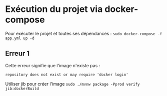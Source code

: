 # Exécution du projet via docker-compose

Pour exécuter le projet et toutes ses dépendances :
`sudo docker-compose -f app.yml up -d`

## Erreur 1 
Cette erreur signifie que l'image n'existe pas :
```
repository does not exist or may require 'docker login'
```
Utiliser jib pour créer l'image
`sudo ./mvnw package -Pprod verify jib:dockerBuild`